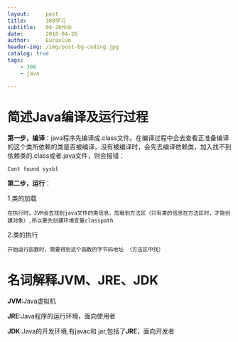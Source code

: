 ```yaml
---
layout:     post                   
title:      308学习                
subtitle:   04-26作业
date:       2018-04-26
author:     Euraxluo
header-img: /img/post-bg-coding.jpg
catalog: true
tags:
    - 308
    - java

---
```


# 简述Java编译及运行过程

**第一步，编译**：java程序先编译成.class文件。在编译过程中会去查看正准备编译的这个类所依赖的类是否被编译，没有被编译时，会先去编译依赖类，加入找不到依赖类的.class或者.java文件，则会报错：

`Cant found sysbl`

**第二步，运行**：

1.类的加载

	在执行时，JVM会去找到java文件的类信息，加载到方法区（只有类的信息在方法区时，才能创建对象）,所以要先创建环境变量classpath

2.类的执行

	开始运行函数时，需要得到这个函数的字节码地址 （方法区中找）



# 名词解释JVM、JRE、JDK

**JVM**:Java虚拟机

**JRE**:Java程序的运行环境，面向使用者

**JDK**:Java的开发环境,有javac和 jar,包括了**JRE**，面向开发者